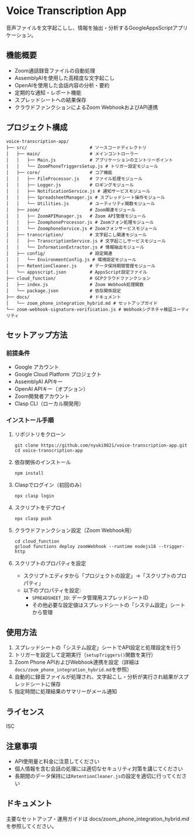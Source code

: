 # Voice Transcription App

音声ファイルを文字起こしし、情報を抽出・分析するGoogleAppsScriptアプリケーション。

## 機能概要

- Zoom通話録音ファイルの自動処理
- AssemblyAIを使用した高精度な文字起こし
- OpenAIを使用した会話内容の分析・要約
- 定期的な通知・レポート機能
- スプレッドシートへの結果保存
- クラウドファンクションによるZoom WebhookおよびAPI連携

## プロジェクト構成

```
voice-transcription-app/
├── src/                        # ソースコードディレクトリ
│   ├── main/                   # メインコントローラー
│   │   ├── Main.js             # アプリケーションのエントリーポイント
│   │   └── ZoomPhoneTriggersSetup.js # トリガー設定モジュール
│   ├── core/                   # コア機能
│   │   ├── FileProcessor.js    # ファイル処理モジュール
│   │   ├── Logger.js           # ロギングモジュール
│   │   ├── NotificationService.js # 通知サービスモジュール
│   │   ├── SpreadsheetManager.js # スプレッドシート操作モジュール
│   │   └── Utilities.js        # ユーティリティ関数モジュール
│   ├── zoom/                   # Zoom関連モジュール
│   │   ├── ZoomAPIManager.js   # Zoom API管理モジュール
│   │   ├── ZoomphoneProcessor.js # Zoomフォン処理モジュール
│   │   └── ZoomphoneService.js # Zoomフォンサービスモジュール
│   ├── transcription/          # 文字起こし関連モジュール
│   │   ├── TranscriptionService.js # 文字起こしサービスモジュール
│   │   └── InformationExtractor.js # 情報抽出モジュール
│   ├── config/                 # 設定関連
│   │   └── EnvironmentConfig.js # 環境設定モジュール
│   ├── RetentionCleaner.js     # データ保持期間管理モジュール
│   └── appsscript.json         # AppsScript設定ファイル
├── cloud_function/             # GCPクラウドファンクション
│   ├── index.js                # Zoom Webhook処理関数
│   └── package.json            # 依存関係設定
├── docs/                       # ドキュメント
│   └── zoom_phone_integration_hybrid.md # セットアップガイド
└── zoom-webhook-signature-verification.js # Webhookシグネチャ検証ユーティリティ
```

## セットアップ方法

### 前提条件
- Google アカウント
- Google Cloud Platform プロジェクト
- AssemblyAI APIキー
- OpenAI APIキー（オプション）
- Zoom開発者アカウント
- Clasp CLI（ローカル開発用）

### インストール手順

1. リポジトリをクローン
   ```
   git clone https://github.com/nyuki0821/voice-transcription-app.git
   cd voice-transcription-app
   ```

2. 依存関係のインストール
   ```
   npm install
   ```

3. Claspでログイン（初回のみ）
   ```
   npx clasp login
   ```

4. スクリプトをデプロイ
   ```
   npx clasp push
   ```

5. クラウドファンクション設定（Zoom Webhook用）
   ```
   cd cloud_function
   gcloud functions deploy zoomWebhook --runtime nodejs18 --trigger-http
   ```

6. スクリプトのプロパティを設定
   - スクリプトエディタから「プロジェクトの設定」→「スクリプトのプロパティ」
   - 以下のプロパティを設定:
     - `SPREADSHEET_ID`: データ管理用スプレッドシートID
     - その他必要な設定値はスプレッドシートの「システム設定」シートから管理

## 使用方法

1. スプレッドシートの「システム設定」シートでAPI設定と処理設定を行う
2. トリガーを設定して定期実行（`setupTriggers()`関数を実行）
3. Zoom Phone APIおよびWebhook連携を設定（詳細は`docs/zoom_phone_integration_hybrid.md`を参照）
4. 自動的に録音ファイルが処理され、文字起こし・分析が実行され結果がスプレッドシートに保存
5. 指定時間に処理結果のサマリーがメール通知

## ライセンス

ISC

## 注意事項

- API使用量と料金に注意してください
- 個人情報を含む会話の処理には適切なセキュリティ対策を講じてください
- 長期間のデータ保持には`RetentionCleaner.js`の設定を適切に行ってください

## ドキュメント

主要なセットアップ・運用ガイドは docs/zoom_phone_integration_hybrid.md を参照してください。 